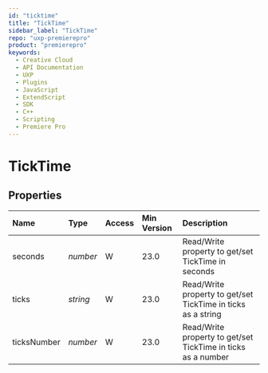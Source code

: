 ```yaml
---
id: "ticktime"
title: "TickTime"
sidebar_label: "TickTime"
repo: "uxp-premierepro"
product: "premierepro"
keywords:
  - Creative Cloud
  - API Documentation
  - UXP
  - Plugins
  - JavaScript
  - ExtendScript
  - SDK
  - C++
  - Scripting
  - Premiere Pro
---
```


# TickTime

## Properties

| Name | Type | Access | Min Version | Description |
| :------ | :------ | :------ | :------ | :------ |
| seconds | *number* | W | 23.0 | Read/Write property to get/set TickTime in seconds |
| ticks | *string* | W | 23.0 | Read/Write property to get/set TickTime in ticks as a string |
| ticksNumber | *number* | W | 23.0 | Read/Write property to get/set TickTime in ticks as a number |



